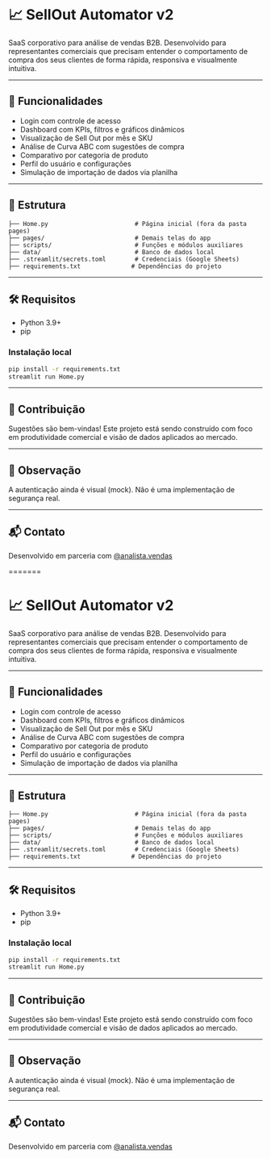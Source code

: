 
# 📈 SellOut Automator v2

SaaS corporativo para análise de vendas B2B. Desenvolvido para representantes comerciais que precisam entender o comportamento de compra dos seus clientes de forma rápida, responsiva e visualmente intuitiva.

---

## 🚀 Funcionalidades

- Login com controle de acesso
- Dashboard com KPIs, filtros e gráficos dinâmicos
- Visualização de Sell Out por mês e SKU
- Análise de Curva ABC com sugestões de compra
- Comparativo por categoria de produto
- Perfil do usuário e configurações
- Simulação de importação de dados via planilha

---

## 📂 Estrutura

```
├── Home.py                        # Página inicial (fora da pasta pages)
├── pages/                         # Demais telas do app
├── scripts/                       # Funções e módulos auxiliares
├── data/                          # Banco de dados local
├── .streamlit/secrets.toml        # Credenciais (Google Sheets)
├── requirements.txt              # Dependências do projeto
```

---

## 🛠️ Requisitos

- Python 3.9+
- pip

### Instalação local
```bash
pip install -r requirements.txt
streamlit run Home.py
```

---

## 🤝 Contribuição

Sugestões são bem-vindas! Este projeto está sendo construído com foco em produtividade comercial e visão de dados aplicados ao mercado.

---

## 🔐 Observação

A autenticação ainda é visual (mock). Não é uma implementação de segurança real.

---

## 📬 Contato

Desenvolvido em parceria com [@analista.vendas](mailto:analista.vendas@mfferramentas.com.br)

=======
# 📈 SellOut Automator v2

SaaS corporativo para análise de vendas B2B. Desenvolvido para representantes comerciais que precisam entender o comportamento de compra dos seus clientes de forma rápida, responsiva e visualmente intuitiva.

---

## 🚀 Funcionalidades

- Login com controle de acesso
- Dashboard com KPIs, filtros e gráficos dinâmicos
- Visualização de Sell Out por mês e SKU
- Análise de Curva ABC com sugestões de compra
- Comparativo por categoria de produto
- Perfil do usuário e configurações
- Simulação de importação de dados via planilha

---

## 📂 Estrutura

```
├── Home.py                        # Página inicial (fora da pasta pages)
├── pages/                         # Demais telas do app
├── scripts/                       # Funções e módulos auxiliares
├── data/                          # Banco de dados local
├── .streamlit/secrets.toml        # Credenciais (Google Sheets)
├── requirements.txt              # Dependências do projeto
```

---

## 🛠️ Requisitos

- Python 3.9+
- pip

### Instalação local
```bash
pip install -r requirements.txt
streamlit run Home.py
```

---

## 🤝 Contribuição

Sugestões são bem-vindas! Este projeto está sendo construído com foco em produtividade comercial e visão de dados aplicados ao mercado.

---

## 🔐 Observação

A autenticação ainda é visual (mock). Não é uma implementação de segurança real.

---

## 📬 Contato

Desenvolvido em parceria com [@analista.vendas](mailto:analista.vendas@mfferramentas.com.br)

